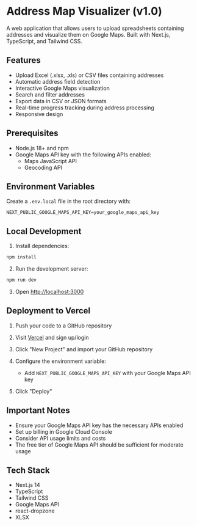 # Address Map Visualizer (v1.0)

A web application that allows users to upload spreadsheets containing addresses and visualize them on Google Maps. Built with Next.js, TypeScript, and Tailwind CSS.

## Features

- Upload Excel (.xlsx, .xls) or CSV files containing addresses
- Automatic address field detection
- Interactive Google Maps visualization
- Search and filter addresses
- Export data in CSV or JSON formats
- Real-time progress tracking during address processing
- Responsive design

## Prerequisites

- Node.js 18+ and npm
- Google Maps API key with the following APIs enabled:
  - Maps JavaScript API
  - Geocoding API

## Environment Variables

Create a `.env.local` file in the root directory with:

```env
NEXT_PUBLIC_GOOGLE_MAPS_API_KEY=your_google_maps_api_key
```

## Local Development

1. Install dependencies:
```bash
npm install
```

2. Run the development server:
```bash
npm run dev
```

3. Open [http://localhost:3000](http://localhost:3000)

## Deployment to Vercel

1. Push your code to a GitHub repository

2. Visit [Vercel](https://vercel.com) and sign up/login

3. Click "New Project" and import your GitHub repository

4. Configure the environment variable:
   - Add `NEXT_PUBLIC_GOOGLE_MAPS_API_KEY` with your Google Maps API key

5. Click "Deploy"

## Important Notes

- Ensure your Google Maps API key has the necessary APIs enabled
- Set up billing in Google Cloud Console
- Consider API usage limits and costs
- The free tier of Google Maps API should be sufficient for moderate usage

## Tech Stack

- Next.js 14
- TypeScript
- Tailwind CSS
- Google Maps API
- react-dropzone
- XLSX
